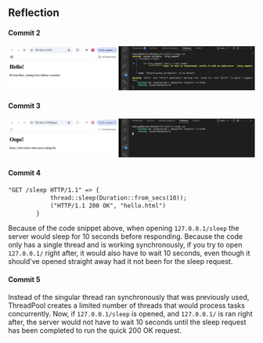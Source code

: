 ## Reflection

#### Commit 2
![commit 2 screen capture](/assets/images/commit2.png)

#### Commit 3
![commit 3 screen capture](/assets/images/commit3.png)

#### Commit 4
```
"GET /sleep HTTP/1.1" => {
            thread::sleep(Duration::from_secs(10));
            ("HTTP/1.1 200 OK", "hello.html")
        }
```
Because of the code snippet above, when opening `127.0.0.1/sleep` the server would sleep for 10 seconds before responding. Because the code only has a single thread and is working synchronously, if you try to open `127.0.0.1/` right after, it would also have to wait 10 seconds, even though it should've opened straight away had it not been for the sleep request.

#### Commit 5
Instead of the singular thread ran synchronously that was previously used, ThreadPool creates a limited number of threads that would process tasks concurrently. Now, if `127.0.0.1/sleep` is opened, and `127.0.0.1/` is ran right after, the server would not have to wait 10 seconds until the sleep request has been completed to run the quick 200 OK request.